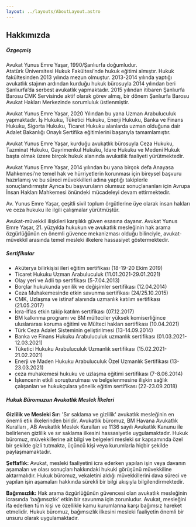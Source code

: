```yaml
---
layout: ../layouts/AboutLayout.astro
---
```


## Hakkımızda


##### Özgeçmiş
Avukat Yunus Emre Yaşar, 1990/Şanlıurfa doğumludur.  
Atatürk Üniversitesi Hukuk Fakültesi’nde hukuk eğitimi almıştır. 
Hukuk fakültesinden 2013 yılında mezun olmuştur.
2013-2014 yılında yaptığı avukatlık stajının ardından kurduğu hukuk bürosuyla 2014 yılından beri Şanlıurfa’da serbest avukatlık yapmaktadır.
2015 yılından itibaren Şanlıurfa Barosu CMK Servisinde aktif olarak görev almış, bir dönem Şanlıurfa Barosu Avukat Hakları Merkezinde sorumluluk üstlenmiştir.

Avukat Yunus Emre Yaşar, 2020 Yılından bu yana Uzman Arabuluculuk yapmaktadır.
İş Hukuku, Tüketici Hukuku, Enerji Hukuku, Banka ve Finans Hukuku, Sigorta Hukuku, Ticaret Hukuku alanlarda uzman olduğuna dair Adalet Bakanlığı Onaylı Sertifika eğitimlerini başarıyla tamamlamıştır.

Avukat Yunus Emre Yaşar, kurduğu avukatlık bürosuyla Ceza Hukuku, Tazminat Hukuku, Gayrimenkul Hukuku, İdare Hukuku ve Medeni Hukuk başta olmak üzere birçok hukuk alanında avukatlık faaliyeti yürütmektedir.

Avukat Yunus Emre Yaşar, 2014 yılından bu yana birçok defa Anayasa Mahkemesi’ne temel hak ve hürriyetlerin korunması için bireysel başvuru hazırlamış ve bu süreci müvekkilleri adına yaptığı takiplerle sonuçlandırmıştır Ayrıca bu başvuruların olumsuz sonuçlananları için Avrupa İnsan Hakları Mahkemesi önündeki mücadeleyi devam ettirmektedir.

Av. Yunus Emre Yaşar, çeşitli sivil toplum örgütlerine üye olarak insan hakları ve ceza hukuku ile ilgili çalışmalar yürütmüştür. 

Avukat-müvekkil ilişkileri karşılıklı güven esasına dayanır. Avukat Yunus Emre Yaşar, 21. yüzyılda hukukun ve avukatlık mesleğinin hak arama özgürlüğünün en önemli güvence mekanizması olduğu bilinciyle, avukat-müvekkil arasında temel mesleki ilkelere hassasiyet göstermektedir.

##### Sertifikalar
- Aküterya bilirkişisi ileri eğitim sertifikası (18-19-20 Ekim 2019)
- Ticaret Hukuku Uzman Arabuluculuk (11.01.2021-29.01.2021)
- Olay yeri ve Adli tıp sertifikası (5-7.04.2013)
- Borçlar hukukunda yenilik ve değişimler sertifikası (12.04.2014)
- Ceza Muhakemesinde etkin savunma sertifikası (24/25.10.2015)
- CMK, Uzlaşma ve istinaf alanında uzmanlık katılım sertifikası  (21.05.2017)
- İcra-İflas etkin takip katılım sertifikası (07.12.2017)
- BM kalkınma programı ve BM mülteciler yüksek komiserliğince uluslararası koruma eğitimi ve Mülteci hakları sertifikası (10.04.2021)
- Türk Ceza Adalet Sisteminin geliştirilmesi  (13-14.09.2014)
- Banka ve Finans Hukuku Arabuluculuk uzmanlık sertifikası (01.03.2021-12.03.2021)
- Tüketici Hukuku Arabuluculuk Uzmanlık sertifikası (15.02.2021-21.02.2021)
- Enerji ve Maden Hukuku Arabuluculuk Özel Uzmanlık Sertifikası (13-23.03.2021)
- ceza muhakemesi hukuku ve uzlaşma eğitimi sertifikası  (7-8.06.2014)
- İşkencenin etkili soruşturulması ve belgelenmesine ilişkin sağlık çalışanları ve hukukçulara yönelik eğitim sertifikası (22-23.09.2018)

##### Hukuk Büromuzun Avukatlık Meslek İlkeleri
**Gizlilik ve Mesleki Sır:** 'Sır saklama ve gizlilik' avukatlık mesleğinin en önemli etik ilkelerinden biridir. Avukatlık büromuz, BM Havana Avukatlık Kuralları , AB Avukatlık Meslek Kuralları ve 1136 sayılı Avukatlık Kanunu ile belirlenen gizlilik ve sır saklama ilkesini hassasiyetle uygulamaktadır. Hukuk büromuz, müvekkillerine ait bilgi ve belgeleri mesleki sır kapsamında özel bir şekilde gizli tutmakta, üçüncü kişi veya kurumlarla hiçbir şekilde paylaşmamaktadır.

**Şeffaflık:** Avukat, mesleki faaliyetini icra ederken yapılan işin veya davanın aşamaları ve olası sonuçları hakkındaki hukuki görüşünü müvekkiline aktarmalıdır. Hukuk büromuz, vekaletini aldığı müvekkillerini dava süreci ve yapılan işin aşamaları hakkında sürekli bir bilgi akışıyla bilgilendirmektedir.

**Bağımsızlık:** Hak arama özgürlüğünün güvencesi olan avukatlık mesleğinin icrasında 'bağımsızlık' etkin bir savunma için zorunludur. Avukat, mesleğini ifa ederken tüm kişi ve özellikle kamu kurumlarına karşı bağımsız hareket etmelidir. Hukuk büromuz, bağımsızlık ilkesini mesleki faaliyetin önemli bir unsuru olarak uygulamaktadır.

